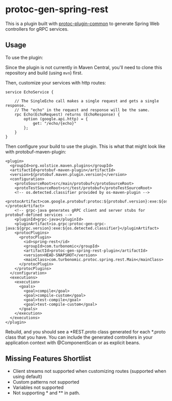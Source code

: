# protoc-gen-spring-rest

This is a plugin built with [protoc-plugin-common](https://github.com/turbonomic/protoc-plugin-common) to generate Spring Web controllers for gRPC services.

## Usage
To use the plugin:

Since the plugin is not currently in Maven Central, you'll need to clone this repository and build (using ```mvn```) first.

Then, customize your services with http routes:

```
service EchoService {

    // The SingleEcho call makes a single request and gets a single response.
    // The "echo" in the request and response will be the same.
    rpc Echo(EchoRequest) returns (EchoResponse) {
        option (google.api.http) = {
            get: "/echo/{echo}"
        };
    }
}
```

Then configure your build to use the plugin. This is what that might look like with protobuf-maven-plugin:

```
<plugin>
  <groupId>org.xolstice.maven.plugins</groupId>
  <artifactId>protobuf-maven-plugin</artifactId>
  <version>${protobuf.maven.plugin.version}</version>
  <configuration>
    <protoSourceRoot>src/main/protobuf</protoSourceRoot>
    <protoTestSourceRoot>src/test/protobuf</protoTestSourceRoot>
    <!-- os.detected.classifier provided by os-maven-plugin -->
    <protocArtifact>com.google.protobuf:protoc:${protobuf.version}:exe:${os.detected.classifier}</protocArtifact>
    <!-- grpc-java generates gRPC client and server stubs for protobuf-defined services -->
    <pluginId>grpc-java</pluginId>
    <pluginArtifact>io.grpc:protoc-gen-grpc-java:${grpc.version}:exe:${os.detected.classifier}</pluginArtifact>
    <protocPlugins>
      <protocPlugin>
        <id>spring-rest</id>
        <groupId>com.turbonomic</groupId>
        <artifactId>protoc-gen-spring-rest-plugin</artifactId>
        <version>HEAD-SNAPSHOT</version>
        <mainClass>com.turbonomic.protoc.spring.rest.Main</mainClass>
      </protocPlugin>
    </protocPlugins>
  </configuration>
  <executions>
    <execution>
      <goals>
        <goal>compile</goal>
        <goal>compile-custom</goal>
        <goal>test-compile</goal>
        <goal>test-compile-custom</goal>
      </goals>
    </execution>
  </executions>
</plugin>
```

Rebuild, and you should see a \*REST.proto class generated for each \*.proto class that you have. You can include the generated controllers in your application context with @ComponentScan or as explicit beans.

## Missing Features Shortlist
* Client streams not supported when customizing routes (supported when using default)
* Custom patterns not supported
* Variables not supported
* Not supporting * and ** in path.
